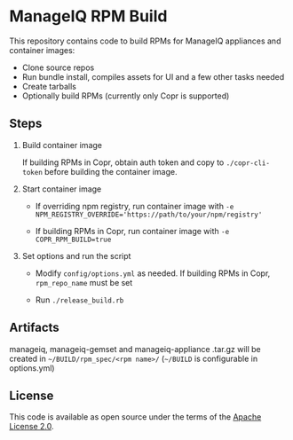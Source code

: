 # ManageIQ RPM Build

This repository contains code to build RPMs for ManageIQ appliances and container images:

  * Clone source repos
  * Run bundle install, compiles assets for UI and a few other tasks needed
  * Create tarballs
  * Optionally build RPMs (currently only Copr is supported)

## Steps

1. Build container image

   If building RPMs in Copr, obtain auth token and copy to `./copr-cli-token` before building the container image.

2. Start container image

   - If overriding npm registry, run container image with `-e NPM_REGISTRY_OVERRIDE='https://path/to/your/npm/registry'`

   - If building RPMs in Copr, run container image with `-e COPR_RPM_BUILD=true`

3. Set options and run the script

   - Modify `config/options.yml` as needed. If building RPMs in Copr, `rpm_repo_name` must be set

   - Run `./release_build.rb`

## Artifacts

manageiq, manageiq-gemset and manageiq-appliance .tar.gz will be created in `~/BUILD/rpm_spec/<rpm name>/` (`~/BUILD` is configurable in options.yml)

## License

This code is available as open source under the terms of the [Apache License 2.0](LICENSE).
